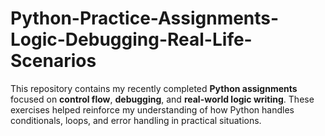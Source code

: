 # Python-Practice-Assignments-Logic-Debugging-Real-Life-Scenarios
This repository contains my recently completed **Python assignments** focused on **control flow**, **debugging**, and **real-world logic writing**. These exercises helped reinforce my understanding of how Python handles conditionals, loops, and error handling in practical situations.
